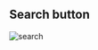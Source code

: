 ## Search button

![search](https://user-images.githubusercontent.com/87876734/171757244-fe649256-2254-47ad-8ce0-f106249dc41b.gif)
